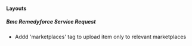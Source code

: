 
#### Layouts
##### Bmc Remedyforce Service Request
- Addd 'marketplaces' tag to upload item only to relevant marketplaces
